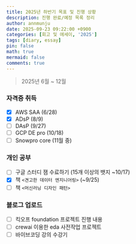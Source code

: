 ```yaml
---
title: 2025년 하반기 목표 및 진행 상황
description: 진행 완료/예정 목록 정리
author: annmunju
date: 2025-09-23 09:22:00 +0900
categories: [회고 및 에세이, '2025']
tags: [diary, essay]
pin: false
math: true
mermaid: false
comments: true
---
```


> 2025년 6월 ~ 12월

### 자격증 취득

- [x] AWS SAA (6/28)
- [x] ADsP (8/9)
- [ ] DAsP (9/27)
- [ ] GCP DE pro (10/18)
- [ ] Snowpro core (11월 중)

### 개인 공부

- [ ] 구글 스터디 잼 수료하기 (15개 이상의 뱃지 ~10/17)
- [x] 책 `<견고한 데이터 엔지니어링>` (~9/25)
- [ ] 책 `<머신러닝 디자인 패턴>`

### 블로그 업로드

- [ ] 킥오프 foundation 프로젝트 진행 내용
- [ ] crewai 이용한 eda 사전작업 프로젝트
- [ ] 바이브코딩 강의 수강기